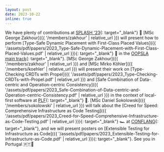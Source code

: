 ```yaml
---
layout: post
date: 2023-10-22
inline: true
---
```


We have plenty of contributions at [SPLASH '23](https://2023.splashcon.org/){: target="_blank"} 📣
[MSc George Zakhour]({{ '/members/zakhour' | relative_url }})
will present how to perform [Type-Safe Dynamic Placement with First-Class Placed Values]({{ '/assets/pdf/papers/2023_Type-Safe-Dynamic-Placement-with-First-Class-Placed-Values.pdf' | relative_url }}){: target="_blank"} 📍
in the [OOPSLA main track](https://2023.splashcon.org/track/splash-2023-oopsla){: target="_blank"}.
[MSc George Zakhour]({{ '/members/zakhour' | relative_url }}) and [MSc Mirko Köhler]({{ '/members/koehler' | relative_url }}) will present their work on [Type-Checking CRDTs with Propel]({{ '/assets/pdf/papers/2023_Type-Checking-CRDTs-with-Propel.pdf' | relative_url }}) and [Safe Combination of Data-centric and Operation-centric Consistency]({{ '/assets/pdf/papers/2023_Safe-Combination-of-Data-centric-and-Operation-centric-Consistency.pdf' | relative_url }}) in the context of local-first software at [PLF](https://2023.splashcon.org/home/plf-2023){: target="_blank"} 📲.
[MSc Daniel Sokolowski]({{ '/members/sokolowski' | relative_url }})
will talk about the [Creed for Speed: Comprehensive Infrastructure as Code Testing]({{ '/assets/pdf/papers/2023_Creed-for-Speed-Comprehensive-Infrastructure-as-Code-Testing.pdf' | relative_url }}){: target="_blank"} 🏎️
at [CONFLANG](https://2023.splashcon.org/home/conflang-2023){: target="_blank"},
and we will present posters on
[Extensible Testing for Infrastructure as Code]({{ '/assets/pdf/papers/2023_Extensible-Testing-for-Infrastructure-as-Code.pdf' | relative_url }}){: target="_blank"}.
See you in Portugal 🇵🇹👋
